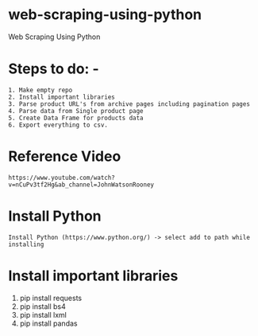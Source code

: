 # web-scraping-using-python
Web Scraping Using Python

# Steps to do: - 
    1. Make empty repo
    2. Install important libraries
    3. Parse product URL's from archive pages including pagination pages
    4. Parse data from Single product page
    5. Create Data Frame for products data
    6. Export everything to csv.

# Reference Video
    https://www.youtube.com/watch?v=nCuPv3tf2Hg&ab_channel=JohnWatsonRooney

# Install Python
    Install Python (https://www.python.org/) -> select add to path while installing

# Install important libraries
1. pip install requests
2. pip install bs4
3. pip install lxml
4. pip install pandas
